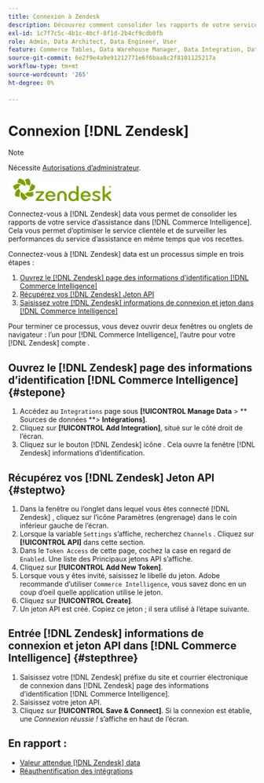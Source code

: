 ```yaml
---
title: Connexion à Zendesk
description: Découvrez comment consolider les rapports de votre service d’assistance dans [!DNL Commerce Intelligence].
exl-id: 1c7f7c5c-4b1c-4bcf-8f1d-2b4cf9cdb0fb
role: Admin, Data Architect, Data Engineer, User
feature: Commerce Tables, Data Warehouse Manager, Data Integration, Data Import/Export
source-git-commit: 6e2f9e4a9e91212771e6f6baa8c2f8101125217a
workflow-type: tm+mt
source-wordcount: '265'
ht-degree: 0%

---
```


# Connexion [!DNL Zendesk]

>[!NOTE]
>
>Nécessite [Autorisations d’administrateur](../../../administrator/user-management/user-management.md).

![](../../../assets/Zendesk_logo.png)

Connectez-vous à [!DNL Zendesk] data vous permet de consolider les rapports de votre service d’assistance dans [!DNL Commerce Intelligence]. Cela vous permet d’optimiser le service clientèle et de surveiller les performances du service d’assistance en même temps que vos recettes.

Connectez-vous à [!DNL Zendesk] data est un processus simple en trois étapes :

1. [Ouvrez le [!DNL Zendesk] page des informations d’identification [!DNL Commerce Intelligence]](#stepone)
1. [Récupérez vos [!DNL Zendesk] Jeton API](#steptwo)
1. [Saisissez votre [!DNL Zendesk] informations de connexion et jeton dans [!DNL Commerce Intelligence]](#stepthree)

Pour terminer ce processus, vous devez ouvrir deux fenêtres ou onglets de navigateur : l’un pour [!DNL Commerce Intelligence], l’autre pour votre [!DNL Zendesk] compte .

## Ouvrez le [!DNL Zendesk] page des informations d’identification [!DNL Commerce Intelligence] {#stepone}

1. Accédez au `Integrations` page sous **[!UICONTROL Manage Data** > ** Sources de données **> **Intégrations]**.
1. Cliquez sur **[!UICONTROL Add Integration]**, situé sur le côté droit de l’écran.
1. Cliquez sur le bouton [!DNL Zendesk] icône . Cela ouvre la fenêtre [!DNL Zendesk] informations d’identification.

## Récupérez vos [!DNL Zendesk] Jeton API {#steptwo}

1. Dans la fenêtre ou l’onglet dans lequel vous êtes connecté [!DNL Zendesk] , cliquez sur l’icône Paramètres (engrenage) dans le coin inférieur gauche de l’écran.
1. Lorsque la variable `Settings` s’affiche, recherchez `Channels` . Cliquez sur **[!UICONTROL API]** dans cette section.
1. Dans le `Token Access` de cette page, cochez la case en regard de `Enabled`. Une liste des Principaux jetons API s’affiche.
1. Cliquez sur **[!UICONTROL Add New Token]**.
1. Lorsque vous y êtes invité, saisissez le libellé du jeton. Adobe recommande d’utiliser `Commerce Intelligence`, vous savez donc en un coup d’oeil quelle application utilise le jeton.
1. Cliquez sur **[!UICONTROL Create]**.
1. Un jeton API est créé. Copiez ce jeton ; il sera utilisé à l’étape suivante.

## Entrée [!DNL Zendesk] informations de connexion et jeton API dans [!DNL Commerce Intelligence] {#stepthree}

1. Saisissez votre [!DNL Zendesk] préfixe du site et courrier électronique de connexion dans [!DNL Zendesk] page des informations d’identification [!DNL Commerce Intelligence].
1. Saisissez votre jeton API.
1. Cliquez sur **[!UICONTROL Save & Connect]**. Si la connexion est établie, une *Connexion réussie !* s’affiche en haut de l’écran.

## En rapport :

* [Valeur attendue [!DNL Zendesk] data](../integrations/exp-zendesk-data.md)
* [Réauthentification des intégrations](https://experienceleague.adobe.com/docs/commerce-knowledge-base/kb/how-to/mbi-reauthenticating-integrations.html)
